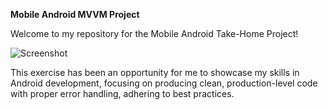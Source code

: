 **Mobile Android MVVM Project**

Welcome to my repository for the Mobile Android Take-Home Project! 

![Screenshot](https://github.com/kwawmannanjnr/CountryList-MVVM/assets/14861547/c73d54aa-d6b3-40aa-9357-38870474bc1c)

This exercise has been an opportunity for me to showcase my skills in Android development, focusing on producing clean, production-level code with proper error handling, adhering to best practices.
